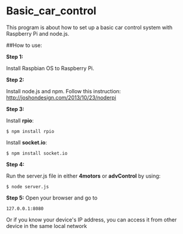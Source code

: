 # Basic_car_control
This program is about how to set up a basic car control system with Raspberry Pi and node.js.

##How to use:

**Step 1:**

<a>Install Raspbian OS to Raspberry Pi.</a>


**Step 2:**

Install node.js and npm. Follow this instruction: http://joshondesign.com/2013/10/23/noderpi</p>


**Step 3:**

Install **rpio**:
```
$ npm install rpio
```
Install **socket.io**:
```
$ npm install socket.io
```


**Step 4:**

Run the server.js file in either **4motors** or **advControl** by using:
```
$ node server.js
```

**Step 5:**
Open your browser and go to
```
127.0.0.1:8080
```
Or if you know your device's IP address, you can access it from other device in the same local network
